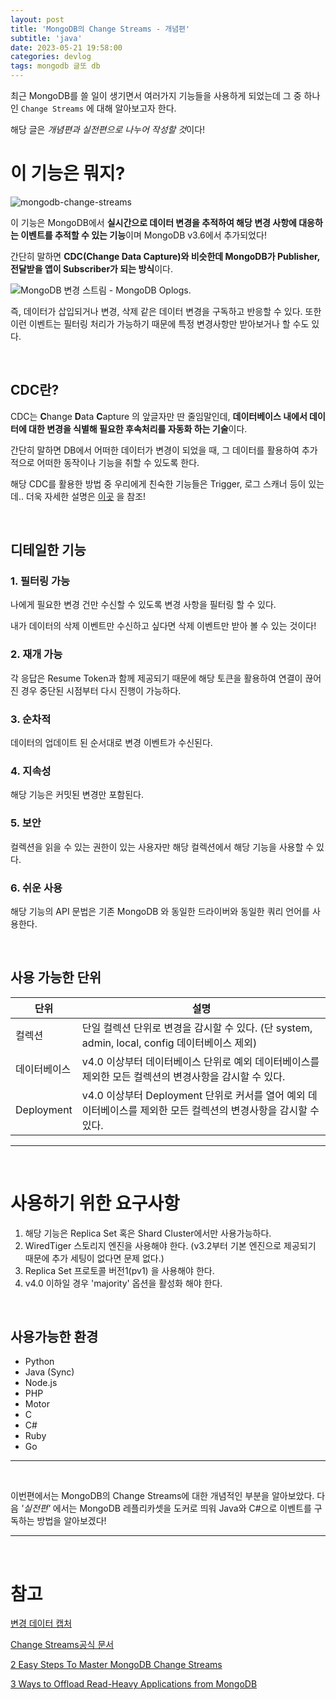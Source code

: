 ```yaml
---
layout: post
title: 'MongoDB의 Change Streams - 개념편'
subtitle: 'java'
date: 2023-05-21 19:58:00
categories: devlog
tags: mongodb 글또 db
---
```


최근 MongoDB를 쓸 일이 생기면서 여러가지 기능들을 사용하게 되었는데 그 중 하나인 `Change Streams` 에 대해 알아보고자 한다.

해당 글은 *개념편과 실전편으로 나누어 작성할 것*이다!

# 이 기능은 뭐지?

![mongodb-change-streams](https://swagger.synology.me:5543/uploads/2023/05/mongodb-change-streams.png)

이 기능은 MongoDB에서 **실시간으로 데이터 변경을 추적하여 해당 변경 사항에 대응하는 이벤트를 추적할 수 있는 기능**이며 MongoDB v3.6에서 추가되었다!

간단히 말하면 **CDC(Change Data Capture)와 비슷한데 MongoDB가 Publisher, 전달받을 앱이 Subscriber가 되는 방식**이다.

![MongoDB 변경 스트림 - MongoDB Oplogs.](https://swagger.synology.me:5543/uploads/2023/05/32506503-0923a1cc-c3e5-11e7-8e84-079b6e3559d5.png)

즉, 데이터가 삽입되거나 변경, 삭제 같은 데이터 변경을 구독하고 반응할 수 있다. 또한 이런 이벤트는 필터링 처리가 가능하기 때문에 특정 변경사항만 받아보거나 할 수도 있다.

<br/>

## CDC란?

CDC는 **C**hange **D**ata **C**apture 의 앞글자만 딴 줄임말인데, **데이터베이스 내에서 데이터에 대한 변경을 식별해 필요한 후속처리를 자동화 하는 기술**이다.

간단히 말하면 DB에서 어떠한 데이터가 변경이 되었을 때, 그 데이터를 활용하여 추가적으로 어떠한 동작이나 기능을 취할 수 있도록 한다.

해당 CDC를 활용한 방법 중 우리에게 친숙한 기능들은 Trigger, 로그 스캐너 등이 있는데.. 더욱 자세한 설명은 [이곳](https://ko.wikipedia.org/wiki/%EB%B3%80%EA%B2%BD_%EB%8D%B0%EC%9D%B4%ED%84%B0_%EC%BA%A1%EC%B2%98) 을 참조!

<br/>

## 디테일한 기능

### 1. 필터링 가능

나에게 필요한 변경 건만 수신할 수 있도록 변경 사항을 필터링 할 수 있다.

내가 데이터의 삭제 이벤트만 수신하고 싶다면 삭제 이벤트만 받아 볼 수 있는 것이다!

### 2. 재개 가능

각 응답은 Resume Token과 함께 제공되기 때문에 해당 토큰을 활용하여 연결이 끊어진 경우 중단된 시점부터 다시 진행이 가능하다.

### 3. 순차적

데이터의 업데이트 된 순서대로 변경 이벤트가 수신된다.

### 4. 지속성

해당 기능은 커밋된 변경만 포함된다.

### 5. 보안

컬렉션을 읽을 수 있는 권한이 있는 사용자만 해당 컬렉션에서 해당 기능을 사용할 수 있다.

### 6. 쉬운 사용

해당 기능의 API 문법은 기존 MongoDB 와 동일한 드라이버와 동일한 쿼리 언어를 사용한다.

<br/>

## 사용 가능한 단위

| 단위         | 설명                                                                                                            |
| ------------ | --------------------------------------------------------------------------------------------------------------- |
| 컬렉션       | 단일 컬렉션 단위로 변경을 감시할 수 있다. (단 system, admin, local, config 데이터베이스 제외)                   |
| 데이터베이스 | v4.0 이상부터 데이터베이스 단위로 예외 데이터베이스를 제외한 모든 컬렉션의 변경사항을 감시할 수 있다.           |
| Deployment   | v4.0 이상부터 Deployment 단위로 커서를 열어 예외 데이터베이스를 제외한 모든 컬렉션의 변경사항을 감시할 수 있다. |

---

<br/>

# 사용하기 위한 요구사항

1. 해당 기능은 Replica Set 혹은 Shard Cluster에서만 사용가능하다.
2. WiredTiger 스토리지 엔진을 사용해야 한다. (v3.2부터 기본 엔진으로 제공되기 때문에 추가 세팅이 없다면 문제 없다.)
3. Replica Set 프로토콜 버전1(pv1) 을 사용해야 한다.
4. v4.0 이하일 경우 'majority' 옵션을 활성화 해야 한다.

<br/>

## 사용가능한 환경

- Python
- Java (Sync)
- Node.js
- PHP
- Motor
- C
- C#
- Ruby
- Go

---

<br/>

이번편에서는 MongoDB의 Change Streams에 대한 개념적인 부분을 알아보았다. 다음 _'실전편'_ 에서는 MongoDB 레플리카셋을 도커로 띄워 Java와 C#으로 이벤트를 구독하는 방법을 알아보겠다!

---

<br/>

# 참고

[변경 데이터 캡처](https://ko.wikipedia.org/wiki/%EB%B3%80%EA%B2%BD_%EB%8D%B0%EC%9D%B4%ED%84%B0_%EC%BA%A1%EC%B2%98)

[Change Streams공식 문서](https://www.mongodb.com/basics/change-streams)

[2 Easy Steps To Master MongoDB Change Streams](https://hevodata.com/learn/mongodb-change-streams-real-time-data/)

[3 Ways to Offload Read-Heavy Applications from MongoDB](https://rockset.com/blog/3-ways-to-offload-read-heavy-applications-from-mongodb/)
